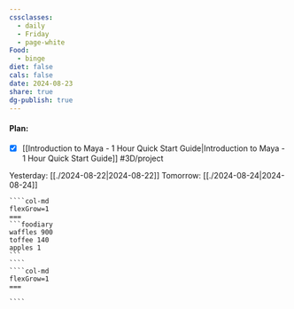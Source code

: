 ```yaml
---
cssclasses:
  - daily
  - Friday
  - page-white
Food:
  - binge
diet: false
cals: false
date: 2024-08-23
share: true
dg-publish: true
---
```

#### Plan:
- [x] [[Introduction to Maya - 1 Hour Quick Start Guide|Introduction to Maya - 1 Hour Quick Start Guide]] #3D/project

Yesterday: [[./2024-08-22|2024-08-22]]
Tomorrow: [[./2024-08-24|2024-08-24]]

`````col
````col-md
flexGrow=1
===
```foodiary 
waffles 900
toffee 140
apples 1
```
````
````col-md
flexGrow=1
===

````
`````
